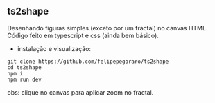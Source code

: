 ## ts2shape
Desenhando figuras simples (exceto por um fractal) no canvas HTML.
Código feito em typescript e css (ainda bem básico).

- instalação e visualização:

```shell
git clone https://github.com/felipepegoraro/ts2shape
cd ts2shape
npm i
npm run dev
```

obs: clique no canvas para aplicar zoom no fractal.
